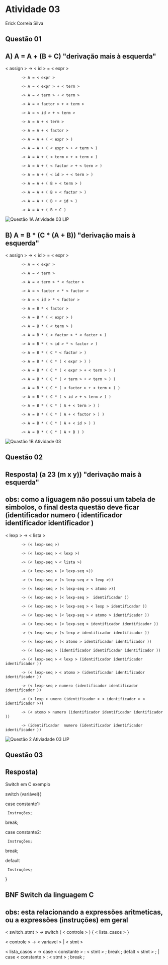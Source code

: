 # Atividade 03

Erick Correia Silva

## Questão 01
## A)  A = A + (B + C) "derivação mais à esquerda"
< assign > -> < id > = < expr >

           -> A = < expr > 
           
           -> A = < expr > + < term > 
           
           -> A = < term > + < term > 
           
           -> A = < factor > + < term > 
           
           -> A = < id > + < term > 
           
           -> A = A + < term > 
           
           -> A = A + < factor > 
           
           -> A = A + ( < expr > ) 
           
           -> A = A + ( < expr > + < term > ) 
           
           -> A = A + ( < term > + < term > )
           
           -> A = A + ( < factor > + < term > ) 
           
           -> A = A + ( < id > + < term > ) 
           
           -> A = A + ( B + < term > ) 
           
           -> A = A + ( B + < factor > ) 
           
           -> A = A + ( B + < id > ) 
           
           -> A = A + ( B + C ) 
         
![Questão 1A Atividade 03 LIP](https://user-images.githubusercontent.com/39568346/138574089-35f3bd80-b799-4a49-b098-25369e105f33.png)

## B)  A = B * (C * (A + B)) "derivação mais à esquerda"
< assign > -> < id > = < expr >

           -> A = < expr >
           
           -> A = < term >
           
           -> A = < term > * < factor >
           
           -> A = < factor > * < factor >
           
           -> A = < id > * < factor >
           
           -> A = B * < factor >
           
           -> A = B * ( < expr > )
           
           -> A = B * ( < term > )
           
           -> A = B * ( < factor > * < factor > )
           
           -> A = B * ( < id > * < factor > )
           
           -> A = B * ( C * < factor > )
           
           -> A = B * ( C * ( < expr > ) )
           
           -> A = B * ( C * ( < expr > + < term > ) )
           
           -> A = B * ( C * ( < term > + < term > ) )
           
           -> A = B * ( C * ( < factor > + < term > ) )
           
           -> A = B * ( C * ( < id > + < term > ) )
           
           -> A = B * ( C * ( A + < term > ) )

           -> A = B * ( C * ( A + < factor > ) )
          
           -> A = B * ( C * ( A + < id > ) )
                     
           -> A = B * ( C * ( A + B ) )


![Quastão 1B Atividade 03](https://user-images.githubusercontent.com/39568346/138574218-706eb7b5-5db0-4209-b240-662166d39413.png)

## Questão 02
## Resposta) (a 23 (m x y)) "derivação mais à esquerda"
## obs: como a liguagem não possui um tabela de simbolos, o final desta questão deve ficar (identificador numero (  identificador identificador identificador ) 
      
< lexp >   -> < lista >

           -> (< lexp-seq >)
           
           -> (< lexp-seq > < lexp >)
           
           -> (< lexp-seq > < lista >)
           
           -> (< lexp-seq > (< lexp-seq >))
           
           -> (< lexp-seq > (< lexp-seq > < lexp >))
           
           -> (< lexp-seq > (< lexp-seq > < atomo >))
           
           -> (< lexp-seq > (< lexp-seq >  identificador ))
           
           -> (< lexp-seq > (< lexp-seq > < lexp > identificador ))
           
           -> (< lexp-seq > (< lexp-seq > < atomo > identificador ))
           
           -> (< lexp-seq > (< lexp-seq > identificador identificador ))
           
           -> (< lexp-seq > (< lexp > identificador identificador ))
           
           -> (< lexp-seq > (< atomo > identificador identificador ))
           
           -> (< lexp-seq > (identificador identificador identificador ))
           
           -> (< lexp-seq > < lexp > (identificador identificador identificador ))
           
           -> (< lexp-seq > < atomo > (identificador identificador identificador ))
           
           -> (< lexp-seq > numero (identificador identificador identificador ))
           
           -> (< lexp > umero (identificador > < identificador > < identificador >))
           
           -> (< atomo > numero (identificador identificador identificador ))
           
           -> (identificador  numero (identificador identificador identificador ))
           
![Questão 2 Ativiadade 03 LIP](https://user-images.githubusercontent.com/39568346/138575290-d910c8bc-5a4c-4686-b65e-b5336a743a5a.png)
           
           
## Questão 03
## Resposta)
 Switch em C exemplo
 
 switch (variável){
 
   case constante1:
   
     Instruções;
     
   break;

   case constante2:
   
     Instruções;
     
   break;

   default
   
     Instruções;
}

## BNF Switch da linguagem C

## obs: <stmt> esta relacionando a expressões aritmeticas, ou a expressões (instruções) em geral 


< switch_stmt > -> switch ( < controle > ) { < lista_casos > }

< controle > -> < variavel > | < stmt >

< lista_casos > -> case < constante > : < stmt > ; break ;  defalt < stmt > ; | case < constante > : < stmt > ; break ;
           

           





  


